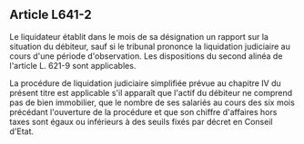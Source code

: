 Article L641-2
----
Le liquidateur établit dans le mois de sa désignation un rapport sur la
situation du débiteur, sauf si le tribunal prononce la liquidation judiciaire au
cours d'une période d'observation. Les dispositions du second alinéa de
l'article L. 621-9 sont applicables.

La procédure de liquidation judiciaire simplifiée prévue au chapitre IV du
présent titre est applicable s'il apparaît que l'actif du débiteur ne comprend
pas de bien immobilier, que le nombre de ses salariés au cours des six mois
précédant l'ouverture de la procédure et que son chiffre d'affaires hors taxes
sont égaux ou inférieurs à des seuils fixés par décret en Conseil d'Etat.
